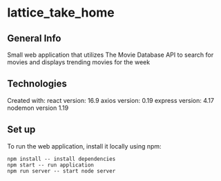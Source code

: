# lattice_take_home

## General Info
Small web application that utilizes The Movie Database API to search for movies and displays trending movies for the week

## Technologies
Created with:
react version: 16.9
axios version: 0.19
express version: 4.17
nodemon version 1.19

## Set up
To run the web application, install it locally using npm:

```
npm install -- install dependencies 
npm start -- run application 
npm run server -- start node server
```
